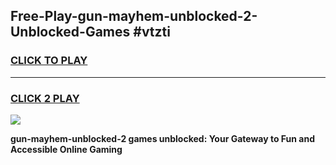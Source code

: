 
## Free-Play-gun-mayhem-unblocked-2-Unblocked-Games #vtzti
<h3>
<a href="https://news.freeplayer.one?title=gun-mayhem-unblocked-2&ref=8M">CLICK TO PLAY</a></h3>
<hr>

<h3>
<a href="https://news.freeplayer.one?title=gun-mayhem-unblocked-2&ref=8M">CLICK 2 PLAY</a>
  
</h3>

<a href="https://news.freeplayer.one?title=gun-mayhem-unblocked-2&ref=8M"><img src="https://clearcache.store/games.png"></a>


**gun-mayhem-unblocked-2 games unblocked: Your Gateway to Fun and Accessible Online Gaming**
